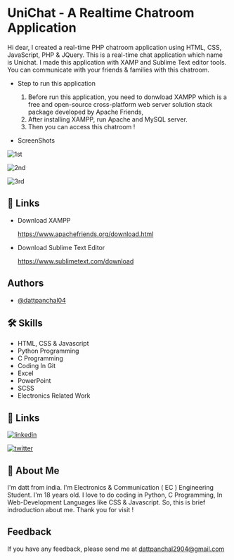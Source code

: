 
# UniChat - A Realtime  Chatroom Application

Hi dear, I created a real-time PHP chatroom application using HTML, CSS, JavaScript, PHP & JQuery. This is a real-time chat application which name is Unichat. I made this application with XAMP and Sublime Text editor tools. You can communicate with your friends & families with this chatroom. 

- Step to run this application

    1. Before run this application, you need to donwload XAMPP which is a free and open-source cross-platform web server solution stack package developed by Apache Friends,
    2. After installing XAMPP, run Apache and MySQL server.
    3. Then you can access this chatroom !

- ScreenShots
    
![1st](https://user-images.githubusercontent.com/94067118/155339518-33171e15-bf86-4a3a-8ccf-47d7c387bd0b.png)

![2nd](https://user-images.githubusercontent.com/94067118/155339500-9608eb54-f1b9-47df-9d53-365cf6d2f2bc.png)

![3rd](https://user-images.githubusercontent.com/94067118/155339515-0ab73c58-d520-4f21-a048-354078d6f854.png)


## 🔗 Links

- Download XAMPP
    
    https://www.apachefriends.org/download.html

- Download Sublime Text Editor

    https://www.sublimetext.com/download

## Authors

- [@dattpanchal04](https://github.com/dattpanchal04)


## 🛠 Skills

- HTML, CSS & Javascript
- Python Programming
- C Programming
- Coding In Git
- Excel
- PowerPoint
- SCSS
- Electronics Related Work


## 🔗 Links

[![linkedin](https://img.shields.io/badge/linkedin-0A66C2?style=for-the-badge&logo=linkedin&logoColor=white)](https://www.linkedin.com/in/dattpanchal04/)

[![twitter](https://img.shields.io/badge/twitter-1DA1F2?style=for-the-badge&logo=twitter&logoColor=white)](https://twitter.com/dattpanchal04)


## 🚀 About Me


I'm datt from india. I'm Electronics & Communication ( EC ) Engineering Student. I'm 18 years old. I love to do coding in Python, C Programming, In Web-Development Languages like CSS & Javascript. So, this is brief indroduction about me. Thank you for visit !


## Feedback

If you have any feedback, please send me at dattpanchal2904@gmail.com
